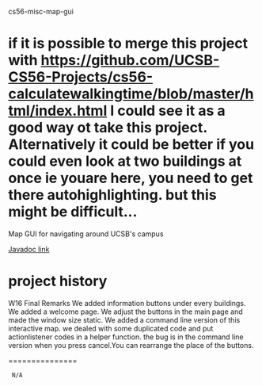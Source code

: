 cs56-misc-map-gui

if it is possible to merge this project with https://github.com/UCSB-CS56-Projects/cs56-calculatewalkingtime/blob/master/html/index.html
I could see it as a good way ot take this project. Alternatively it could be better if you could even look at two buildings at once ie youare here, you need to get there autohighlighting. but this might be difficult...
=================

Map GUI for navigating around UCSB's campus

[Javadoc link](http://www.cs.ucsb.edu/~eric_j_huang/cs56/edu/ucsb/cs56/projects/misc/map_gui/javadoc
)

project history
===============

W16 Final Remarks
We added information buttons under every buildings. We added a welcome page. We adjust the buttons in the main page and made the window size static. We added a command line version of this interactive map. we dealed with some duplicated code and put actionlistener codes in a helper function. the bug is in the command line version when you press cancel.You can rearrange the place of the buttons.

===============
```
 N/A
```
